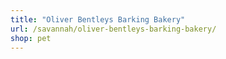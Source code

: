 ```yaml
---
title: "Oliver Bentleys Barking Bakery"
url: /savannah/oliver-bentleys-barking-bakery/
shop: pet
---
```

